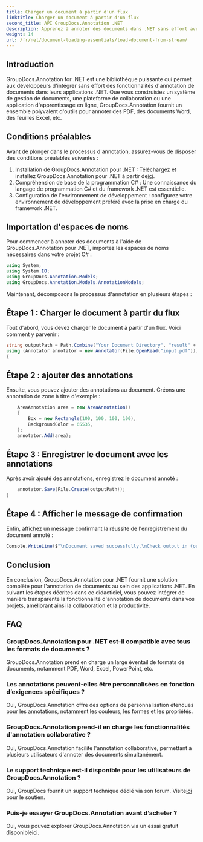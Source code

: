 ```yaml
---
title: Charger un document à partir d'un flux
linktitle: Charger un document à partir d'un flux
second_title: API GroupDocs.Annotation .NET
description: Apprenez à annoter des documents dans .NET sans effort avec GroupDocs.Annotation. Améliorez la collaboration et la productivité.
weight: 14
url: /fr/net/document-loading-essentials/load-document-from-stream/
---
```

## Introduction
GroupDocs.Annotation for .NET est une bibliothèque puissante qui permet aux développeurs d'intégrer sans effort des fonctionnalités d'annotation de documents dans leurs applications .NET. Que vous construisiez un système de gestion de documents, une plateforme de collaboration ou une application d'apprentissage en ligne, GroupDocs.Annotation fournit un ensemble polyvalent d'outils pour annoter des PDF, des documents Word, des feuilles Excel, etc.
## Conditions préalables
Avant de plonger dans le processus d'annotation, assurez-vous de disposer des conditions préalables suivantes :
1. Installation de GroupDocs.Annotation pour .NET : Téléchargez et installez GroupDocs.Annotation pour .NET à partir de[ici](https://releases.groupdocs.com/annotation/net/).
2. Compréhension de base de la programmation C# : Une connaissance du langage de programmation C# et du framework .NET est essentielle.
3. Configuration de l'environnement de développement : configurez votre environnement de développement préféré avec la prise en charge du framework .NET.

## Importation d'espaces de noms
Pour commencer à annoter des documents à l'aide de GroupDocs.Annotation pour .NET, importez les espaces de noms nécessaires dans votre projet C# :
```csharp
using System;
using System.IO;
using GroupDocs.Annotation.Models;
using GroupDocs.Annotation.Models.AnnotationModels;
```

Maintenant, décomposons le processus d'annotation en plusieurs étapes :
## Étape 1 : Charger le document à partir du flux
Tout d'abord, vous devez charger le document à partir d'un flux. Voici comment y parvenir :
```csharp
string outputPath = Path.Combine("Your Document Directory", "result" + Path.GetExtension("input.pdf"));
using (Annotator annotator = new Annotator(File.OpenRead("input.pdf")))
{
```
## Étape 2 : ajouter des annotations
Ensuite, vous pouvez ajouter des annotations au document. Créons une annotation de zone à titre d'exemple :
```csharp
	AreaAnnotation area = new AreaAnnotation()
	{
		Box = new Rectangle(100, 100, 100, 100),
		BackgroundColor = 65535,
	};
	annotator.Add(area);
```
## Étape 3 : Enregistrer le document avec les annotations
Après avoir ajouté des annotations, enregistrez le document annoté :
```csharp
	annotator.Save(File.Create(outputPath));
}
```
## Étape 4 : Afficher le message de confirmation
Enfin, affichez un message confirmant la réussite de l'enregistrement du document annoté :
```csharp
Console.WriteLine($"\nDocument saved successfully.\nCheck output in {outputPath}.");
```

## Conclusion
En conclusion, GroupDocs.Annotation pour .NET fournit une solution complète pour l'annotation de documents au sein des applications .NET. En suivant les étapes décrites dans ce didacticiel, vous pouvez intégrer de manière transparente la fonctionnalité d'annotation de documents dans vos projets, améliorant ainsi la collaboration et la productivité.
## FAQ
### GroupDocs.Annotation pour .NET est-il compatible avec tous les formats de documents ?
GroupDocs.Annotation prend en charge un large éventail de formats de documents, notamment PDF, Word, Excel, PowerPoint, etc.
### Les annotations peuvent-elles être personnalisées en fonction d’exigences spécifiques ?
Oui, GroupDocs.Annotation offre des options de personnalisation étendues pour les annotations, notamment les couleurs, les formes et les propriétés.
### GroupDocs.Annotation prend-il en charge les fonctionnalités d'annotation collaborative ?
Oui, GroupDocs.Annotation facilite l'annotation collaborative, permettant à plusieurs utilisateurs d'annoter des documents simultanément.
### Le support technique est-il disponible pour les utilisateurs de GroupDocs.Annotation ?
 Oui, GroupDocs fournit un support technique dédié via son forum. Visite[ici](https://forum.groupdocs.com/c/annotation/10) pour le soutien.
### Puis-je essayer GroupDocs.Annotation avant d’acheter ?
 Oui, vous pouvez explorer GroupDocs.Annotation via un essai gratuit disponible[ici](https://releases.groupdocs.com/).